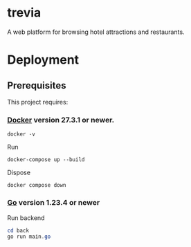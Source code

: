 # trevia

A web platform for browsing hotel attractions and restaurants.

# Deployment

## Prerequisites

This project requires:

### [Docker](https://docs.docker.com/engine/install/) version 27.3.1 or newer.

```
docker -v
```

Run

```
docker-compose up --build
```

Dispose

```
docker compose down
```

### [Go](https://go.dev/doc/install) version 1.23.4 or newer

Run backend

```powershell
cd back
go run main.go
```
